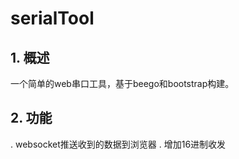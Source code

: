# serialTool 
## 1. 概述
一个简单的web串口工具，基于beego和bootstrap构建。
## 2. 功能
. websocket推送收到的数据到浏览器
. 增加16进制收发

